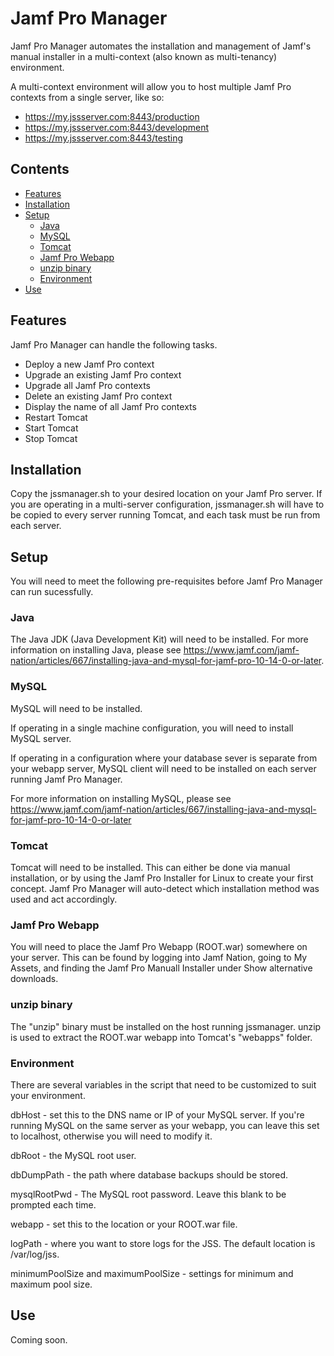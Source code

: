 # Jamf Pro Manager

Jamf Pro Manager automates the installation and management of Jamf's manual installer in a multi-context (also known as multi-tenancy) environment.

A multi-context environment will allow you to host multiple Jamf Pro contexts from a single server, like so:

- https://my.jssserver.com:8443/production
- https://my.jssserver.com:8443/development
- https://my.jssserver.com:8443/testing

## Contents

- [Features](#features)
- [Installation](#installation)
- [Setup](#setup)
  - [Java](#java)
  - [MySQL](#mysql)
  - [Tomcat](#tomcat)
  - [Jamf Pro Webapp](#jamf-pro-webapp)
  - [unzip binary](#unzip-binary)
  - [Environment](#environment)
- [Use](#use) 


## Features

Jamf Pro Manager can handle the following tasks.

- Deploy a new Jamf Pro context
- Upgrade an existing Jamf Pro context
- Upgrade all Jamf Pro contexts
- Delete an existing Jamf Pro context
- Display the name of all Jamf Pro contexts
- Restart Tomcat
- Start Tomcat
- Stop Tomcat

## Installation

Copy the jssmanager.sh to your desired location on your Jamf Pro server. If you are operating in a multi-server configuration, jssmanager.sh will have to be copied to every server running Tomcat, and each task must be run from each server.

## Setup

You will need to meet the following pre-requisites before Jamf Pro Manager can run sucessfully.

### Java

The Java JDK (Java Development Kit) will need to be installed. For more information on installing Java, please see https://www.jamf.com/jamf-nation/articles/667/installing-java-and-mysql-for-jamf-pro-10-14-0-or-later.

### MySQL

MySQL will need to be installed.

If operating in a single machine configuration, you will need to install MySQL server.

If operating in a configuration where your database sever is separate from your webapp server, MySQL client will need to be installed on each server running Jamf Pro Manager.

For more information on installing MySQL, please see https://www.jamf.com/jamf-nation/articles/667/installing-java-and-mysql-for-jamf-pro-10-14-0-or-later

### Tomcat

Tomcat will need to be installed. This can either be done via manual installation, or by using the Jamf Pro Installer for Linux to create your first concept. Jamf Pro Manager will auto-detect which installation method was used and act accordingly.

### Jamf Pro Webapp

You will need to place the Jamf Pro Webapp (ROOT.war) somewhere on your server. This can be found by logging into Jamf Nation, going to My Assets, and finding the Jamf Pro Manuall Installer under Show alternative downloads.

### unzip binary

The "unzip" binary must be installed on the host running jssmanager. unzip is used to extract the ROOT.war webapp into Tomcat's "webapps" folder. 

### Environment

There are several variables in the script that need to be customized to suit your environment. 

dbHost - set this to the DNS name or IP of your MySQL server. If you're running MySQL on the same server as your webapp, you can leave this set to localhost, otherwise you will need to modify it.

dbRoot - the MySQL root user.

dbDumpPath - the path where database backups should be stored.

mysqlRootPwd - The MySQL root password. Leave this blank to be prompted each time.

webapp - set this to the location or your ROOT.war file. 

logPath - where you want to store logs for the JSS. The default location is /var/log/jss.

minimumPoolSize and maximumPoolSize - settings for minimum and maximum pool size. 

## Use

Coming soon.
